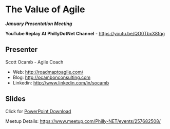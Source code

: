 The Value of Agile
======

***January Presentation Meeting***

**YouTube Replay At PhillyDotNet Channel** - https://youtu.be/QO0TbxX8fqg

Presenter
----
Scott Ocamb - Agile Coach
- Web: http://roadmaptoagile.com/ 
- Blog: http://ocambonconsulting.com 
- Linkedin: http://www.linkedin.com/in/socamb 

Slides
---
Click for [PowerPoint Download](https://github.com/phillydotnet/Presentations/raw/master/2019/01/TheValueofAgile.pptx)

Meetup Details: 
https://www.meetup.com/Philly-NET/events/257682508/

